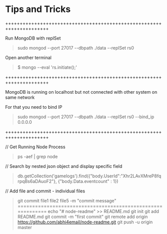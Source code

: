 # Tips and Tricks
+++++++++++++++++++++++++++++++++++++++++++++++++++++++++++++++++++++

Run MongoDB with replSet 

> sudo mongod --port 27017 --dbpath ./data --replSet rs0

Open another terminal 

> $ mongo --eval 'rs.initiate();'

+++++++++++++++++++++++++++++++++++++++++++++++++++++++++++++++++++++

MongoDB is running on localhost but not connected with other system on same network 

For that you need to bind IP

> sudo mongod --port 27017 --dbpath ./data --replSet rs0 --bind_ip 0.0.0.0

+++++++++++++++++++++++++++++++++++++++++++++++++++++++++++++++++++++

// Get Running Node Process 
> ps -aef | grep node

// Search by nested json object and display specific field
> db.getCollection('gamelogs').find({"body.UserId":"Xhr2LAvXMreP8fqrpqBs6aDAuoF2"}, {"body.Data.eventcount" : 1})

// Add file and commit - individual files
> git commit file1 file2 file5 -m "commit message"
============================================================
> echo "# node-readme" >> README.md
> git init
> git add README.md
> git commit -m "first commit"
> git remote add origin https://github.com/abhi4email/node-readme.git
> git push -u origin master

